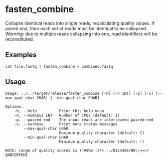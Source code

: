 # fasten_combine

Collapse identical reads into single reads, recalculating quality values.
If paired end, then each set of reads must be identical to be collapsed.
_Warning_: due to multiple reads collapsing into one, read identifiers will be reconstituted.

## Examples

```
cat file.fastq | fasten_combine > combined.fastq
```

## Usage


    Usage: ../../target/release/fasten_combine [-h] [-n INT] [-p] [-v] [--max-qual-char CHAR] [--min-qual-char CHAR]
    
    Options:
        -h, --help          Print this help menu.
        -n, --numcpus INT   Number of CPUs (default: 1)
        -p, --paired-end    The input reads are interleaved paired-end
        -v, --verbose       Print more status messages
            --max-qual-char CHAR
                            Maximum quality character (default: I)
            --min-qual-char CHAR
                            Minimum quality character (default: !)
    
    NOTE: range of quality scores is !"#$%&'()*+,-./0123456789:;<=>?@ABCDEFGHI
